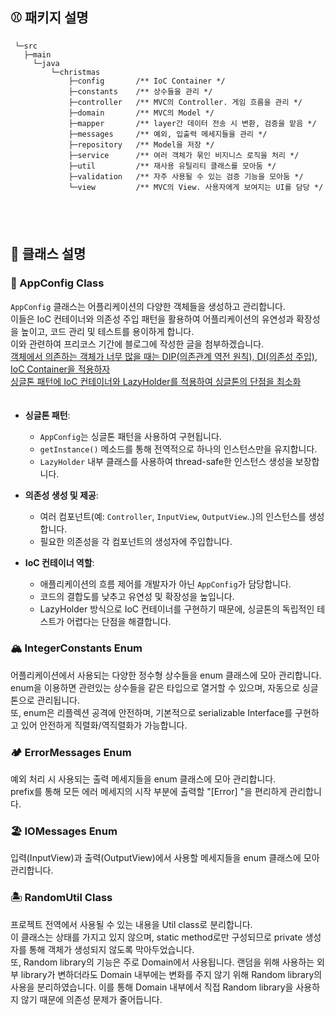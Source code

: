 ## ⚾ 패키지 설명

~~~
 └─src
   ├─main
     └─java
         └─christmas
             ├─config       /** IoC Container */
             ├─constants    /** 상수들을 관리 */
             ├─controller   /** MVC의 Controller. 게임 흐름을 관리 */
             ├─domain       /** MVC의 Model */
             ├─mapper       /** layer간 데이터 전송 시 변환, 검증을 맡음 */
             ├─messages     /** 예외, 입출력 메세지들을 관리 */
             ├─repository   /** Model을 저장 */
             ├─service      /** 여러 객체가 묶인 비지니스 로직을 처리 */
             ├─util         /** 재사용 유틸리티 클래스를 모아둠 */
             ├─validation   /** 자주 사용될 수 있는 검증 기능을 모아둠 */
             └─view         /** MVC의 View. 사용자에게 보여지는 UI를 담당 */
~~~
　   
　   
## 🏀 클래스 설명

### 🚣 AppConfig Class

`AppConfig` 클래스는 어플리케이션의 다양한 객체들을 생성하고 관리합니다.　   
이들은 IoC 컨테이너와 의존성 주입 패턴을 활용하여 어플리케이션의 유연성과 확장성을 높이고, 코드 관리 및 테스트를 용이하게 합니다.　   
이와 관련하여 프리코스 기간에 블로그에 작성한 글을 첨부하겠습니다.　   
[객체에서 의존하는 객체가 너무 많을 때는 DIP(의존관계 역전 원칙), DI(의존성 주입), IoC Container을 적용하자](https://blog.naver.com/inpink_/223254913501)　   
[싱글톤 패턴에 IoC 컨테이너와 LazyHolder를 적용하여 싱글톤의 단점을 최소화](https://blog.naver.com/inpink_/223260522877)　   
　   
- **싱글톤 패턴**:
    - `AppConfig`는 싱글톤 패턴을 사용하여 구현됩니다.
    - `getInstance()` 메소드를 통해 전역적으로 하나의 인스턴스만을 유지합니다.
    - `LazyHolder` 내부 클래스를 사용하여 thread-safe한 인스턴스 생성을 보장합니다.

- **의존성 생성 및 제공**:
    - 여러 컴포넌트(예: `Controller`, `InputView`, `OutputView`..)의 인스턴스를 생성합니다.
    - 필요한 의존성을 각 컴포넌트의 생성자에 주입합니다.

- **IoC 컨테이너 역할**:
    - 애플리케이션의 흐름 제어를 개발자가 아닌 `AppConfig`가 담당합니다.
    - 코드의 결합도를 낮추고 유연성 및 확장성을 높입니다.
    - LazyHolder 방식으로 IoC 컨테이너를 구현하기 때문에, 싱글톤의 독립적인 테스트가 어렵다는 단점을 해결합니다.

  

### 🏔️ IntegerConstants Enum

어플리케이션에서 사용되는 다양한 정수형 상수들을 enum 클래스에 모아 관리합니다.　   
enum을 이용하면 관련있는 상수들을 같은 타입으로 열거할 수 있으며, 자동으로 싱글톤으로 관리됩니다. 　   
또, enum은 리플렉션 공격에 안전하며, 기본적으로 serializable Interface를 구현하고 있어 안전하게 직렬화/역직렬화가 가능합니다.　   

### 🏕️ ErrorMessages Enum

예외 처리 시 사용되는 출력 메세지들을 enum 클래스에 모아 관리합니다.　   
prefix를 통해 모든 에러 메세지의 시작 부분에 출력할 "[Error] "을 편리하게 관리합니다. 　    

### 🏖️ IOMessages Enum

입력(InputView)과 출력(OutputView)에서 사용할 메세지들을 enum 클래스에 모아 관리합니다.  　

### 🏝️ RandomUtil Class

프로젝트 전역에서 사용될 수 있는 내용을 Util class로 분리합니다.　   
이 클래스는 상태를 가지고 있지 않으며, static method로만 구성되므로 private 생성자를 통해 객체가 생성되지 않도록 막아두었습니다.　   
또, Random library의 기능은 주로 Domain에서 사용됩니다.
랜덤을 위해 사용하는 외부 library가 변하더라도 Domain 내부에는 변화를 주지 않기 위해 Random library의 사용을 분리하였습니다.
이를 통해 Domain 내부에서 직접 Random library을 사용하지 않기 때문에 의존성 문제가 줄어듭니다. 


